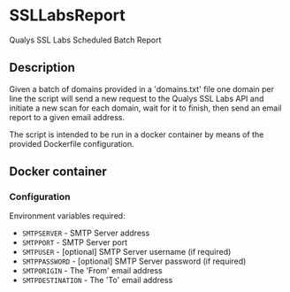 # SSLLabsReport

Qualys SSL Labs Scheduled Batch Report

## Description

Given a batch of domains provided in a 'domains.txt' file one domain per line the 
script will send a new request to the Qualys SSL Labs API and initiate a new scan for
each domain, wait for it to finish, then send an email report to a given email address.

The script is intended to be run in a docker container by means of the provided 
Dockerfile configuration.

## Docker container

### Configuration

Environment variables required:
* `SMTPSERVER` - SMTP Server address
* `SMTPPORT` - SMTP Server port
* `SMTPUSER` - [optional] SMTP Server username (if required)
* `SMTPPASSWORD` - [optional] SMTP Server password (if required)
* `SMTPORIGIN` - The 'From' email address
* `SMTPDESTINATION` - The 'To' email address
